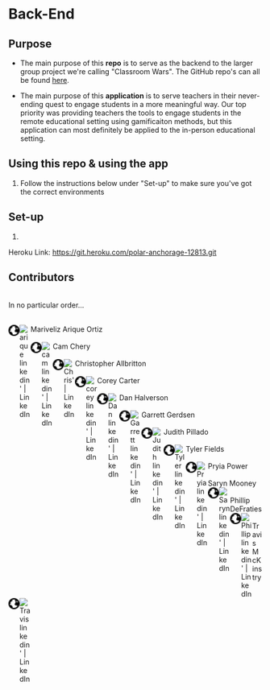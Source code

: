 # Back-End

## Purpose

- The main purpose of this **repo** is to serve as the backend to the larger group project we're calling "Classroom Wars". The GitHub repo's can all be found [here](https://github.com/Classroom-Wars).

- The main purpose of this **application** is to serve teachers in their never-ending quest to engage students in a more meaningful way. Our top priority was providing teachers the tools to engage students in the remote educational setting using gamificaiton methods, but this application can most definitely be applied to the in-person educational setting. 

## Using this repo & using the app

1. Follow the instructions below under "Set-up" to make sure you've got the correct environments

## Set-up

1. 

Heroku Link: https://git.heroku.com/polar-anchorage-12813.git

## Contributors
<br>
In no particular order...
<br><br>


[<img align="left" alt="arique github" width="22px" src="https://raw.githubusercontent.com/iconic/open-iconic/master/svg/globe.svg" />][git-arique]
[<img align="left" alt="arique linkedin' | LinkedIn" width="22px" src="https://cdn.jsdelivr.net/npm/simple-icons@v3/icons/linkedin.svg" />][linkedin-arique]
Mariveliz Arique Ortiz 
<br />
<br>
Cam Chery
[<img align="left" alt="cam github" width="22px" src="https://raw.githubusercontent.com/iconic/open-iconic/master/svg/globe.svg" />][git-cam]
[<img align="left" alt="cam linkedin' | LinkedIn" width="22px" src="https://cdn.jsdelivr.net/npm/simple-icons@v3/icons/linkedin.svg" />][linkedin-cam]
<br />
<br>
Christopher Allbritton
[<img align="left" alt="mckinstrybros website" width="22px" src="https://raw.githubusercontent.com/iconic/open-iconic/master/svg/globe.svg" />][git-chris]
[<img align="left" alt="Chris' | LinkedIn" width="22px" src="https://cdn.jsdelivr.net/npm/simple-icons@v3/icons/linkedin.svg" />][linkedin-chris]
<br />
<br>
Corey Carter
[<img align="left" alt="corey github" width="22px" src="https://raw.githubusercontent.com/iconic/open-iconic/master/svg/globe.svg" />][git-corey]
[<img align="left" alt="corey linkedin' | LinkedIn" width="22px" src="https://cdn.jsdelivr.net/npm/simple-icons@v3/icons/linkedin.svg" />][linkedin-corey]
<br />
<br>
Dan Halverson
[<img align="left" alt="Dan github" width="22px" src="https://raw.githubusercontent.com/iconic/open-iconic/master/svg/globe.svg" />][git-dan]
[<img align="left" alt="Dan linkedin' | LinkedIn" width="22px" src="https://cdn.jsdelivr.net/npm/simple-icons@v3/icons/linkedin.svg" />][linkedin-dan]
<br />
<br>
Garrett Gerdsen
[<img align="left" alt="Garrett github" width="22px" src="https://raw.githubusercontent.com/iconic/open-iconic/master/svg/globe.svg" />][git-gar]
[<img align="left" alt="Garrett linkedin' | LinkedIn" width="22px" src="https://cdn.jsdelivr.net/npm/simple-icons@v3/icons/linkedin.svg" />][linkedin-gar]
<br />
<br>
Judith Pillado
[<img align="left" alt="Judith github" width="22px" src="https://raw.githubusercontent.com/iconic/open-iconic/master/svg/globe.svg" />][git-jud]
[<img align="left" alt="Judith linkedin' | LinkedIn" width="22px" src="https://cdn.jsdelivr.net/npm/simple-icons@v3/icons/linkedin.svg" />][linkedin-jud]
<br />
<br>
Tyler Fields
[<img align="left" alt="Tyler github" width="22px" src="https://raw.githubusercontent.com/iconic/open-iconic/master/svg/globe.svg" />][git-tyler]
[<img align="left" alt="Tyler linkedin' | LinkedIn" width="22px" src="https://cdn.jsdelivr.net/npm/simple-icons@v3/icons/linkedin.svg" />][linkedin-tyler]
<br />
<br>
Pryia Power
[<img align="left" alt="Pryia github" width="22px" src="https://raw.githubusercontent.com/iconic/open-iconic/master/svg/globe.svg" />][git-pr]
[<img align="left" alt="Pryia linkedin' | LinkedIn" width="22px" src="https://cdn.jsdelivr.net/npm/simple-icons@v3/icons/linkedin.svg" />][linkedin-pr]
<br />
<br>
Saryn Mooney
[<img align="left" alt="Saryn github" width="22px" src="https://raw.githubusercontent.com/iconic/open-iconic/master/svg/globe.svg" />][git-sar]
[<img align="left" alt="Saryn linkedin' | LinkedIn" width="22px" src="https://cdn.jsdelivr.net/npm/simple-icons@v3/icons/linkedin.svg" />][linkedin-sar]
<br />
<br>
Phillip DeFraties
[<img align="left" alt="Phillip github" width="22px" src="https://raw.githubusercontent.com/iconic/open-iconic/master/svg/globe.svg" />][git-phil]
[<img align="left" alt="Phillip linkedin' | LinkedIn" width="22px" src="https://cdn.jsdelivr.net/npm/simple-icons@v3/icons/linkedin.svg" />][linkedin-phil]
<br />
<br>
Travis McKinstry
[<img align="left" alt="Travis github" width="22px" src="https://raw.githubusercontent.com/iconic/open-iconic/master/svg/globe.svg" />][git-travis]
[<img align="left" alt="Travis linkedin' | LinkedIn" width="22px" src="https://cdn.jsdelivr.net/npm/simple-icons@v3/icons/linkedin.svg" />][linkedin-travis]
<br />

[git-corey]: https://github.com/coreycartercodes
[linkedin-corey]: https://www.linkedin.com/in/carter-codes/

[git-cam]: https://github.com/Callbritton
[linkedin-cam]: https://github.com/Callbritton

[git-arique]: https://github.com/Arique1104
[linkedin-arique]: https://www.linkedin.com/in/arique/


[git-chris]: https://github.com/Callbritton
[linkedin-chris]: https://www.linkedin.com/in/arique/


[git-dan]: https://github.com/dhalverson
[linkedin-dan]: https://www.linkedin.com/in/daniel-halverson/


[git-gar]: https://github.com/ggerdsen
[linkedin-gar]: https://www.linkedin.com/in/ggerdsen/


[git-jud]: https://github.com/judithpillado
[linkedin-jud]: https://www.linkedin.com/in/judith-pillado/
 
[git-tyler]: https://github.com/fieldstyler
[linkedin-tyler]: https://www.linkedin.com/in/tyler-fields-583084197/

[git-pr]: https://github.com/priyapower
[linkedin-pr]: https://www.linkedin.com/in/priya-power/

[git-sar]: https://github.com/sarynm12
[linkedin-sar]: https://www.linkedin.com/in/saryn-mooney-34503984/

[git-phil]: https://github.com/PhilipDeFraties
[linkedin-phil]: https://www.linkedin.com/in/philip-defraties-4232681b6/

[git-travis]: https://github.com/TravisGM92
[linkedin-travis]: https://www.linkedin.com/in/travis-mckinstry/
